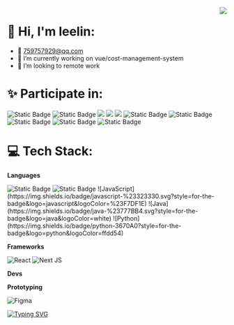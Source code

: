 <!--
**leelin99/myself** is a ✨ _special_ ✨ repository because its `README.md` (this file) appears on your GitHub profile.

Here are some ideas to get you started:

- 🔭 I’m currently working on ...
- 🌱 I’m currently learning ...
- 👯 I’m looking to collaborate on ...
- 🤔 I’m looking for help with ...
- 💬 Ask me about ...
- 📫 How to reach me: ...
- 😄 Pronouns: ...
- ⚡ Fun fact: ...
-->

<img align="right" src="https://github-readme-stats.vercel.app/api?username=leelin99&show_icons=true&theme=transparent&hide_border=false&include_all_commits=true&count_private=true" />

# 🙌 Hi, I'm leelin:
- 🤙 <span>759757929@qq.com</span>
- 🔭 I’m currently working on vue/cost-management-system
- 👯 I’m looking to remote work

# ✨ Participate in:

<span > 
  <img alt="Static Badge" src="https://img.shields.io/badge/Vue-%2342b883?style=flat-square&logo=Vue&logoColor=%23fff"> 
  <img alt="Static Badge" src="https://img.shields.io/badge/TypeScript-%230072b3?style=flat-square&logo=TypeScript&logoColor=%23fff"> 
  <img src="https://img.shields.io/badge/-JavaScript-F7DF1E?style=flat-square&logo=javascript&logoColor=white" /> 
  <img src="https://img.shields.io/badge/-HTML5-E34F26?style=flat-square&logo=html5&logoColor=white" /> 
  <img src="https://img.shields.io/badge/-CSS3-1572B6?style=flat-square&logo=css3" /> 
  <img alt="Static Badge" src="https://img.shields.io/badge/Webpack-%230072b3?style=flat-square&logo=webpack&logoColor=%23fff"> 
  <img alt="Static Badge" src="https://img.shields.io/badge/Vite-%239a60fe?style=flat-square&logo=vite&logoColor=%23fff"> 
  <img alt="Static Badge" src="https://img.shields.io/badge/Sass-%23c66394?style=flat-square&logo=Sass&logoColor=%23fff"> 
  <img alt="Static Badge" src="https://img.shields.io/badge/Visual_Studio_Code-007ACC?style=flat-square&logo=Visual-Studio-Code&logoColor=white"> 
  <img alt="Static Badge" src="https://img.shields.io/badge/Git-F05032?style=flat-square&logo=Git&logoColor=white">  
</span>


# 💻 Tech Stack:

**Languages**

<img alt="Static Badge" src="https://img.shields.io/badge/Vue-%2342b883?style=flat-square&logo=Vue&logoColor=%23fff"> 
<img alt="Static Badge" src="https://img.shields.io/badge/TypeScript-%230072b3?style=flat-square&logo=TypeScript&logoColor=%23fff"> 
![JavaScript](https://img.shields.io/badge/javascript-%23323330.svg?style=for-the-badge&logo=javascript&logoColor=%23F7DF1E)
![Java](https://img.shields.io/badge/java-%23777BB4.svg?style=for-the-badge&logo=java&logoColor=white)
![Python](https://img.shields.io/badge/python-3670A0?style=for-the-badge&logo=python&logoColor=ffdd54)

**Frameworks**

![React](https://img.shields.io/badge/react-%2320232a.svg?style=for-the-badge&logo=react&logoColor=%2361DAFB)
![Next JS](https://img.shields.io/badge/Next-black?style=for-the-badge&logo=next.js&logoColor=white)

**Devs**


**Prototyping**

![Figma](https://img.shields.io/badge/figma-%23F24E1E.svg?style=for-the-badge&logo=figma&logoColor=white)

<a href="https://git.io/typing-svg"><img src="https://readme-typing-svg.demolab.com?font-weight=700&size=24&pause=1000&color=000000&random=false&width=480&lines=%E4%BA%BA%E7%94%9F%E9%9C%80%E8%A6%81%E6%8C%81%E4%B9%8B%E4%BB%A5%E6%81%92" alt="Typing SVG" /></a>
